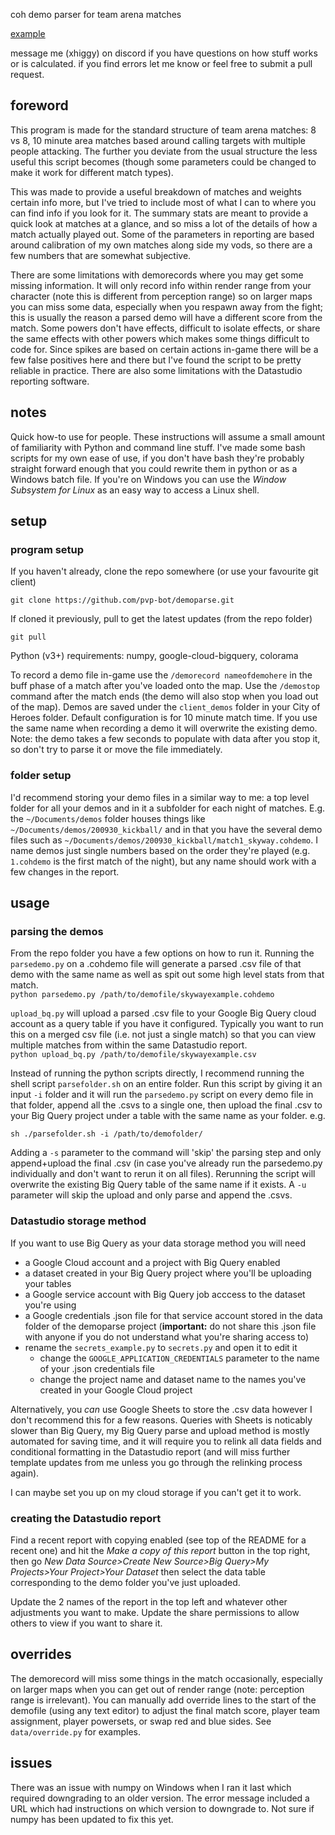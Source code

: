 coh demo parser for team arena matches

[example](https://datastudio.google.com/reporting/60c901e3-8327-47a4-bc27-544c6e27fa0f)

message me (xhiggy) on discord if you have questions on how stuff works or is calculated. if you find errors let me know or feel free to submit a pull request.

## foreword

This program is made for the standard structure of team arena matches: 8 vs 8, 10 minute area matches based around calling targets with multiple people attacking. The further you deviate from the usual structure the less useful this script becomes (though some parameters could be changed to make it work for different match types). 

This was made to provide a useful breakdown of matches and weights certain info more, but I've tried to include most of what I can to where you can find info if you look for it. The summary stats are meant to provide a quick look at matches at a glance, and so miss a lot of the details of how a match actually played out. Some of the parameters in reporting are based around calibration of my own matches along side my vods, so there are a few numbers that are somewhat subjective. 

There are some limitations with demorecords where you may get some missing information. It will only record info within render range from your character (note this is different from perception range) so on larger maps you can miss some data, especially when you respawn away from the fight; this is usually the reason a parsed demo will have a different score from the match. Some powers don't have effects, difficult to isolate effects, or share the same effects with other powers which makes some things difficult to code for. Since spikes are based on certain actions in-game there will be a few false positives here and there but I've found the script to be pretty reliable in practice. There are also some limitations with the Datastudio reporting software.

## notes

Quick how-to use for people. These instructions will assume a small amount of familiarity with Python and command line stuff. I've made some bash scripts for my own ease of use, if you don't have bash they're probably straight forward enough that you could rewrite them in python or as a Windows batch file. If you're on Windows you can use the _Window Subsystem for Linux_ as an easy way to access a Linux shell.

## setup

### program setup

If you haven't already, clone the repo somewhere (or use your favourite git client)

`git clone https://github.com/pvp-bot/demoparse.git`

If cloned it previously, pull to get the latest updates (from the repo folder)  

`git pull`

Python (v3+) requirements: numpy, google-cloud-bigquery, colorama

To record a demo file in-game use the `/demorecord nameofdemohere` in the buff phase of a match after you've loaded onto the map. Use the `/demostop` command after the match ends (the demo will also stop when you load out of the map). Demos are saved under the `client_demos` folder in your City of Heroes folder. Default configuration is for 10 minute match time. If you use the same name when recording a demo it will overwrite the existing demo. Note: the demo takes a few seconds to populate with data after you stop it, so don't try to parse it or move the file immediately.

### folder setup

I'd recommend storing your demo files in a similar way to me: a top level folder for all your demos and in it a subfolder for each night of matches. E.g. the `~/Documents/demos` folder houses things like `~/Documents/demos/200930_kickball/` and in that you have the several demo files such as `~/Documents/demos/200930_kickball/match1_skyway.cohdemo`. I name demos just single numbers based on the order they're played (e.g. `1.cohdemo` is the first match of the night), but any name should work with a few changes in the report.

## usage

### parsing the demos

From the repo folder you have a few options on how to run it.
Running the `parsedemo.py` on a .cohdemo file will generate a parsed .csv file of that demo with the same name as well as spit out some high level stats from that match.  
`python parsedemo.py /path/to/demofile/skywayexample.cohdemo`

`upload_bq.py` will upload a parsed .csv file to your Google Big Query cloud account as a query table if you have it configured. Typically you want to run this on a merged csv file (i.e. not just a single match) so that you can view multiple matches from within the same Datastudio report.  
`python upload_bq.py /path/to/demofile/skywayexample.csv`

Instead of running the python scripts directly, I recommend running the shell script `parsefolder.sh` on an entire folder. Run this script by giving it an input `-i` folder and it will run the `parsedemo.py` script on every demo file in that folder, append all the .csvs to a single one, then upload the final .csv to your Big Query project under a table with the same name as your folder. e.g.


`sh ./parsefolder.sh -i /path/to/demofolder/`  


Adding a `-s` parameter to the command will 'skip' the parsing step and only append+upload the final .csv (in case you've already run the parsedemo.py individually and don't want to rerun it on all files). Rerunning the script will overwrite the existing Big Query table of the same name if it exists. A `-u` parameter will skip the upload and only parse and append the .csvs.

### Datastudio storage method

If you want to use Big Query as your data storage method you will need
- a Google Cloud account and a project with Big Query enabled
- a dataset created in your Big Query project where you'll be uploading your tables
- a Google service account with Big Query job acccess to the dataset you're using
- a Google credentials .json file for that service account stored in the data folder of the demoparse project (**important:** do not share this .json file with anyone if you do not understand what you're sharing access to)
- rename the `secrets_example.py` to `secrets.py` and open it to edit it
  - change the `GOOGLE_APPLICATION_CREDENTIALS` parameter to the name of your .json credentials file
  - change the project name and dataset name to the names you've created in your Google Cloud project
  
Alternatively, you _can_ use Google Sheets to store the .csv data however I don't recommend this for a few reasons. Queries with Sheets is noticably slower than Big Query, my Big Query parse and upload method is mostly automated for saving time, and it will require you to relink all data fields and conditional formatting in the Datastudio report (and will miss further template updates from me unless you go through the relinking process again).

I can maybe set you up on my cloud storage if you can't get it to work.

### creating the Datastudio report
Find a recent report with copying enabled (see top of the README for a recent one) and hit the _Make a copy of this report_ button in the top right, then go _New Data Source>Create New Source>Big Query>My Projects>Your Project>Your Dataset_ then select the data table corresponding to the demo folder you've just uploaded.

Update the 2 names of the report in the top left and whatever other adjustments you want to make. Update the share permissions to allow others to view if you want to share it.

## overrides
The demorecord will miss some things in the match occasionally, especially on larger maps when you can get out of render range (note: perception range is irrelevant). You can manually add override lines to the start of the demofile (using any text editor) to adjust the final match score, player team assignment, player powersets, or swap red and blue sides. See `data/override.py` for examples.

## issues
There was an issue with numpy on Windows when I ran it last which required downgrading to an older version. The error message included a URL which had instructions on which version to downgrade to. Not sure if numpy has been updated to fix this yet.
